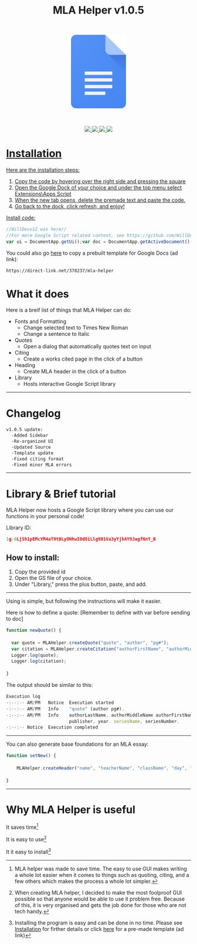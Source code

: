 <h1 align="center">MLA Helper v1.0.5</h1><br>
<p align="center">
  <img src="https://github.com/WillDev12/MLA-Helper/blob/main/img/Google_Docs_logo_(2014-2020).svg%20(1).png" width="150" height="200">
</p><br>
<p align="center">
  <a href="https://github.com/WillDev12">
    <img src="https://img.shields.io/github/followers/WillDev12?color=success&label=Follow%20my%20github&logo=github&style=for-the-badge">
  <a href="https://github.com/WillDev12/MLA-Helper/network/members">
    <img src="https://img.shields.io/github/forks/WillDev12/MLA-Helper?logo=git&style=for-the-badge">
  <a href="https://github.com/WillDev12/MLA-Helper/stargazers">
    <img src="https://img.shields.io/github/stars/WillDev12/MLA-Helper?logo=git&color=yellow&style=for-the-badge">
  <img src="https://img.shields.io/github/watchers/WillDev12/MLA-Helper?logo=git&style=for-the-badge">
</p>

# Installation
Here are the installation steps:

1. Copy the code by hovering over the right side and pressing the square
2. Open the Google Dock of your choice and under the top menu select Extensions\Apps Script
3. When the new tab opens, delete the premade text and paste the code.
4. Go back to the dock, click refresh, and enjoy!

Install code:
``` javascript
//WillDevv12 was here//
//For more Google Script related content, see https://github.com/WillDev12//
var ui = DocumentApp.getUi();var doc = DocumentApp.getActiveDocument(),body = doc.getBody(),cup = body.getParagraphs();function onOpen() {ui.createMenu('MLA Helper').addItem('Launch GUI', 'launchGUI').addSeparator().addItem('Make MLA Header', 'newHeader').addItem('New Quote', 'newQuote').addSeparator().addSubMenu(DocumentApp.getUi().createMenu('New Citing').addItem('Create Citings Page', 'citingsPage').addSeparator().addItem('Book', 'newCitation')).addSubMenu(DocumentApp.getUi().createMenu('Fonts').addItem("Times New Romanator", "timesNew").addItem("Italicator", "italixer")).addToUi();ui.alert("MLA Helper v1.0.5 script by WillDevv12 \n\n Catch me on GitHub: https://github.com/WillDev12");}function newQuote(){var output = UrlFetchApp.fetch("https://raw.githubusercontent.com/WillDev12/MLA-Helper/main/scr/html/quote.html");var form = HtmlService.createHtmlOutput(output.getContentText()).setWidth(800).setHeight(360);ui.showModalDialog(form, '‎');}function newCitation(){var output = UrlFetchApp.fetch("https://raw.githubusercontent.com/WillDev12/MLA-Helper/main/scr/html/citation.html");var form = HtmlService.createHtmlOutput(output.getContentText()).setWidth(800).setHeight(700);ui.showModalDialog(form, 'New Citation');}function newHeader(){body.insertParagraph(0, "Name\nTeacher's Name\nClass\nDate (Day# Month Year)\n\n");body.insertParagraph(1, "TITLE").setAlignment(DocumentApp.HorizontalAlignment.CENTER);}function returnedHeading(title, name, tname, came, day, month, year) {const monthNames = ["January", "February", "March", "April", "May", "June","July", "August", "September", "October", "November", "December"];body.insertParagraph(0, name+"\n"+tname+"\n"+came+"\n"+day+" "+monthNames[month]+" "+ year +"\n\n");body.insertParagraph(1, title).setAlignment(DocumentApp.HorizontalAlignment.CENTER);}function timesNew(){const selection = DocumentApp.getActiveDocument().getSelection();if (selection != null) {const element = selection.getRangeElements()[0];element.getElement().asText().setFontFamily(element.getStartOffset(),element.getEndOffsetInclusive(),"Times New Roman").setFontSize(element.getStartOffset(), element.getEndOffsetInclusive(),12);} else {var e = "nullselected";FeedbackError(e);}}function italixer(){const selection = DocumentApp.getActiveDocument().getSelection();if (selection != null) {const element = selection.getRangeElements()[0];element.getElement().asText().setItalic(true);} else {var e = "nullselected";FeedbackError(e);}}function citingsPage(){var par = doc.getParagraphs();var num = 1;for (var i in par) {num++;}num = num - 1;body.insertPageBreak(num);body.insertParagraph(num + 1, "Works Cited").setAlignment(DocumentApp.HorizontalAlignment.CENTER);body.insertParagraph(num + 2, "");par = doc.getParagraphs();var position = doc.newPosition(par[par.length-1], 0);doc.setCursor(position);}function SendQuote(quote, author, pagen) {var str = '"' + quote + '" (' + author + " " + pagen + ").";var cursor = DocumentApp.getActiveDocument().getCursor();var surroundingText = cursor.getSurroundingText();surroundingText.appendText(str);}function citeBook(cont, afn, amn, aln, asfx, title, pub, city, sn, snum, edition, year) {var product = "";var product2 = "";var indent1 = "";var italix = "";if (aln === "") {} else {product = aln + ", "}if (amn === "") {} else {product = product + amn + " "}if (afn === "") {} else {product = product + afn + ", "}if (asfx === "") {} else {product = product + asfx + ", "}if (cont === "role") {} else {product = product + cont + ". "}if (title === "") {} else {italix = title + ". "}if (edition === "") {} else {product2 = edition + " ed., "}if (city === "") {} else {product2 = product2 + city +", "}if (pub === "") {} else {indent1 = pub + ", "}if (year === "") {} else {indent1 = indent1 + year + ". "}if (sn === "") {} else {indent1 = indent1 + sn + ", "}if (snum === "") {} else {indent1 = indent1 + snum + "."}var output = "<p>"+product+"<i>"+italix+"</i>"+product2+"<br>&emsp;"+indent1;var form = HtmlService.createHtmlOutput(output).setWidth(500).setHeight(150);ui.showModalDialog(form, 'Output Citation');}function FeedbackError(e) {if (e === "null") {ui.alert("ERROR: One or more required inputs are missing.")} else if (e === "nullselected") {ui.alert("ERROR: You must select text before running this script.")} else {ui.alert(e);}}function launchGUI() {var s = UrlFetchApp.fetch("https://raw.githubusercontent.com/WillDev12/MLA-Helper/main/scr/html/sidebar.html");var service = HtmlService.createHtmlOutput(s.getContentText()).setTitle('MLA Helper');DocumentApp.getUi().showSidebar(service);}
```

You could also go [here](https://direct-link.net/378237/mla-helper) to copy a prebuilt template for Google Docs (ad link):

```
https://direct-link.net/378237/mla-helper
```

# What it does

Here is a breif list of things that MLA Helper can do:


 * Fonts and Formatting
   * Change selected text to Times New Roman
   * Change a sentence to Italic
 * Quotes
   * Open a dialog that automatically quotes text on input
 * Citing
   * Create a works cited page in the click of a button
 * Heading
   * Create MLA header in the click of a button
 * Library
   * Hosts interactive Google Script library

- - -
   
# Changelog

```
v1.0.5 update:
  -Added Sidebar
  -Re-organized UI
  -Updated Source
  -Template update
  -Fixed citing format
  -Fixed minor MLA errors
```

- - -

# Library & Brief tutorial

MLA Helper now hosts a Google Script library where you can use our functions in your personal code!

Library ID:
``` javascript
1g-0LjSh1pEMcYM4aT9tBLyONhwIOd8iLlg901Va3yYjhAY9JagfNnY_B
```

<h2>How to install:</h2>

  1. Copy the provided id
  2. Open the GS file of your choice.
  3. Under "Library," press the plus button, paste, and add.
  
  - - -
  
Using is simple, but following the instructions will make it easier.

Here is how to define a quote: [Remember to define with var before sending to doc]
``` javascript
function newQuote() {

  var quote = MLAHelper.createQuote("quote", "author", "pg#");
  var citation = MLAHelper.createCitation("authorFirstName", "authorMiddleName", "authorLastName", "authorSuffix", "contribution", "title", "publisher", "city", "seriesName", "seriesNumber", "edition", "year");
  Logger.log(quote);
  Logger.log(citation);
  
}
```
The output should be similar to this:
``` javascript
Execution log
-:--:-- AM/PM	Notice	Execution started
-:--:-- AM/PM	Info	"quote" (author pg#).
-:--:-- AM/PM	Info	authorLastName, authorMiddleName authorFirstName, authorSuffix, contribution. title. edition ed., city, 
                        publisher, year. seriesName, seriesNumber.
-:--:--	Notice	Execution completed
```
- - -
You can also generate base foundations for an MLA essay:
``` javascript
function setNew() {
  
    MLAHelper.createHeader("name", "teacherName", "className", "day", "month", "year", "title");
  
}
```

- - -

# Why MLA Helper is useful

It saves time[^1]

It is easy to use[^2]

It it easy to install[^3]

[^1]: MLA helper was made to save time.  The easy to use GUI makes writing a whole lot easier when it comes to things such as quoting, citing, and a few others which makes the process a whole lot simpler.

[^2]: When creating MLA helper, I decided to make the most foolproof GUI possible so that anyone would be able to use it problem free.  Because of this, it is very organised and gets the job done for those who are not tech handy.

[^3]: Installing the program is easy and can be done in no time.  Please see [Installation](https://github.com/WillDev12/MLA-Helper/blob/main/readme.md#installation) for firther details or click [here](https://direct-link.net/378237/mla-helper) for a pre-made template (ad link) 
